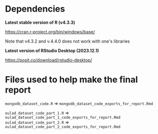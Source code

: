 # Dependencies

**Latest stable version of R (v4.3.3)**

https://cran.r-project.org/bin/windows/base/


Note that v4.3.2 and v.4.4.0 does not work with one's libraries

**Latest version of RStudio Desktop (2023.12.1)**

https://posit.co/download/rstudio-desktop/

# Files used to help make the final report
`mongodb_dataset_code.R` => `mongodb_dataset_code_exports_for_report.Rmd`

`oulad_dataset_code_part_1.R` => `oulad_dataset_code_part_1_code_exports_for_report.Rmd`
`oulad_dataset_code_part_2.R` => `oulad_dataset_code_part_2_code_exports_for_report.Rmd`
